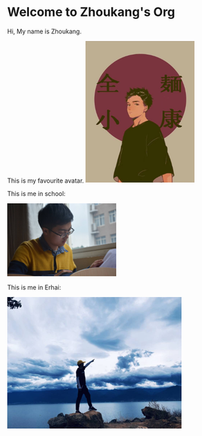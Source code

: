 # Welcome to Zhoukang's Org

Hi, My name is Zhoukang.

This is my favourite avatar.
<img src="assets/avatar.jpg" alt="avatar" width="50%" />

This is me in school:

<img src="assets/me.jpg" alt="me" width="50%" />

This is me in Erhai:

<img src="assets/erhai.jpg" alt="me" width="80%" />
